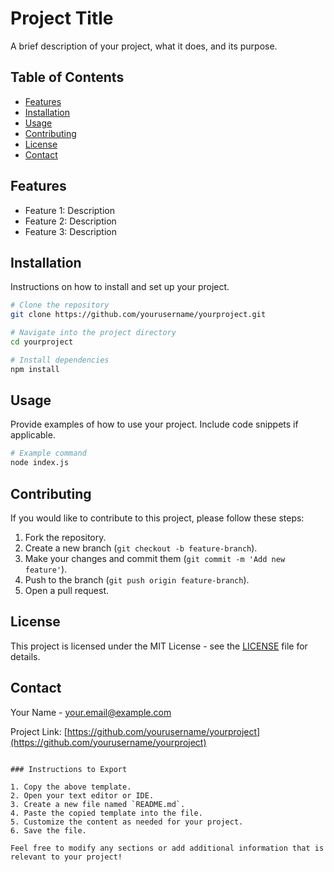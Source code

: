 # Project Title

A brief description of your project, what it does, and its purpose.

## Table of Contents

- [Features](#features)
- [Installation](#installation)
- [Usage](#usage)
- [Contributing](#contributing)
- [License](#license)
- [Contact](#contact)

## Features

- Feature 1: Description
- Feature 2: Description
- Feature 3: Description

## Installation

Instructions on how to install and set up your project.

```bash
# Clone the repository
git clone https://github.com/yourusername/yourproject.git

# Navigate into the project directory
cd yourproject

# Install dependencies
npm install
```

## Usage

Provide examples of how to use your project. Include code snippets if applicable.

```bash
# Example command
node index.js
```

## Contributing

If you would like to contribute to this project, please follow these steps:

1. Fork the repository.
2. Create a new branch (`git checkout -b feature-branch`).
3. Make your changes and commit them (`git commit -m 'Add new feature'`).
4. Push to the branch (`git push origin feature-branch`).
5. Open a pull request.

## License

This project is licensed under the MIT License - see the [LICENSE](LICENSE) file for details.

## Contact

Your Name - [your.email@example.com](mailto:your.email@example.com)

Project Link: [https://github.com/yourusername/yourproject](https://github.com/yourusername/yourproject)
```

### Instructions to Export

1. Copy the above template.
2. Open your text editor or IDE.
3. Create a new file named `README.md`.
4. Paste the copied template into the file.
5. Customize the content as needed for your project.
6. Save the file.

Feel free to modify any sections or add additional information that is relevant to your project!